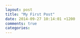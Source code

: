 ```yaml
---
layout: post
title: "My First Post"
date: 2014-09-27 10:14:01 +1200
comments: true
categories: 
---
```

